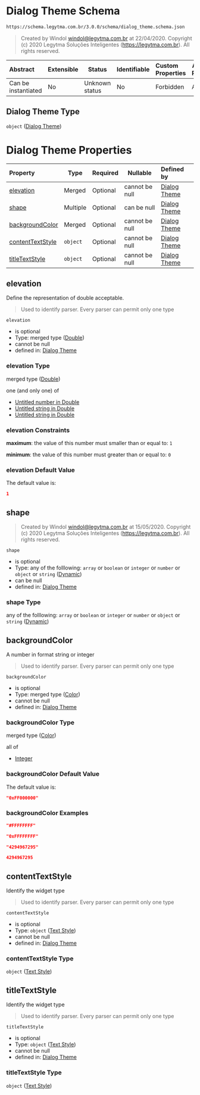 # Dialog Theme Schema

```txt
https://schema.legytma.com.br/3.0.0/schema/dialog_theme.schema.json
```




> Created by Windol [windol@legytma.com.br](mailto:windol@legytma.com.br) at 22/04/2020.
> Copyright (c) 2020 Legytma Soluções Inteligentes (<https://legytma.com.br>). All rights reserved.
>

| Abstract            | Extensible | Status         | Identifiable | Custom Properties | Additional Properties | Access Restrictions | Defined In                                                                            |
| :------------------ | ---------- | -------------- | ------------ | :---------------- | --------------------- | ------------------- | ------------------------------------------------------------------------------------- |
| Can be instantiated | No         | Unknown status | No           | Forbidden         | Allowed               | none                | [dialog_theme.schema.json](../schema/dialog_theme.schema.json) |

## Dialog Theme Type

`object` ([Dialog Theme](dialog_theme.md))

# Dialog Theme Properties

| Property                              | Type     | Required | Nullable       | Defined by                                                                                                                                                       |
| :------------------------------------ | -------- | -------- | -------------- | :--------------------------------------------------------------------------------------------------------------------------------------------------------------- |
| [elevation](#elevation)               | Merged   | Optional | cannot be null | [Dialog Theme](app_bar_theme-properties-double.md)                    |
| [shape](#shape)                       | Multiple | Optional | can be null    | [Dialog Theme](bottom_app_bar_theme-properties-dynamic.md)               |
| [backgroundColor](#backgroundColor)   | Merged   | Optional | cannot be null | [Dialog Theme](app_bar_theme-properties-color.md)                |
| [contentTextStyle](#contentTextStyle) | `object` | Optional | cannot be null | [Dialog Theme](chip_theme_data-properties-text-style-1.md) |
| [titleTextStyle](#titleTextStyle)     | `object` | Optional | cannot be null | [Dialog Theme](chip_theme_data-properties-text-style-1.md)   |

## elevation

Define the representation of double acceptable.


> Used to identify parser. Every parser can permit only one type
>

`elevation`

-   is optional
-   Type: merged type ([Double](app_bar_theme-properties-double.md))
-   cannot be null
-   defined in: [Dialog Theme](app_bar_theme-properties-double.md)

### elevation Type

merged type ([Double](app_bar_theme-properties-double.md))

one (and only one) of

-   [Untitled number in Double](double-oneof-0.md)
-   [Untitled string in Double](double-oneof-1.md)
-   [Untitled string in Double](double-oneof-2.md)

### elevation Constraints

**maximum**: the value of this number must smaller than or equal to: `1`

**minimum**: the value of this number must greater than or equal to: `0`

### elevation Default Value

The default value is:

```json
1
```

## shape




> Created by Windol [windol@legytma.com.br](mailto:windol@legytma.com.br) at 15/05/2020.
> Copyright (c) 2020 Legytma Soluções Inteligentes (<https://legytma.com.br>). All rights reserved.
>

`shape`

-   is optional
-   Type: any of the folllowing: `array` or `boolean` or `integer` or `number` or `object` or `string` ([Dynamic](bottom_app_bar_theme-properties-dynamic.md))
-   can be null
-   defined in: [Dialog Theme](bottom_app_bar_theme-properties-dynamic.md)

### shape Type

any of the folllowing: `array` or `boolean` or `integer` or `number` or `object` or `string` ([Dynamic](bottom_app_bar_theme-properties-dynamic.md))

## backgroundColor

A number in format string or integer


> Used to identify parser. Every parser can permit only one type
>

`backgroundColor`

-   is optional
-   Type: merged type ([Color](app_bar_theme-properties-color.md))
-   cannot be null
-   defined in: [Dialog Theme](app_bar_theme-properties-color.md)

### backgroundColor Type

merged type ([Color](app_bar_theme-properties-color.md))

all of

-   [Integer](color-allof-integer.md)

### backgroundColor Default Value

The default value is:

```json
"0xFF000000"
```

### backgroundColor Examples

```json
"#FFFFFFFF"
```

```json
"0xFFFFFFFF"
```

```json
"4294967295"
```

```json
4294967295
```

## contentTextStyle

Identify the widget type


> Used to identify parser. Every parser can permit only one type
>

`contentTextStyle`

-   is optional
-   Type: `object` ([Text Style](chip_theme_data-properties-text-style-1.md))
-   cannot be null
-   defined in: [Dialog Theme](chip_theme_data-properties-text-style-1.md)

### contentTextStyle Type

`object` ([Text Style](chip_theme_data-properties-text-style-1.md))

## titleTextStyle

Identify the widget type


> Used to identify parser. Every parser can permit only one type
>

`titleTextStyle`

-   is optional
-   Type: `object` ([Text Style](chip_theme_data-properties-text-style-1.md))
-   cannot be null
-   defined in: [Dialog Theme](chip_theme_data-properties-text-style-1.md)

### titleTextStyle Type

`object` ([Text Style](chip_theme_data-properties-text-style-1.md))
